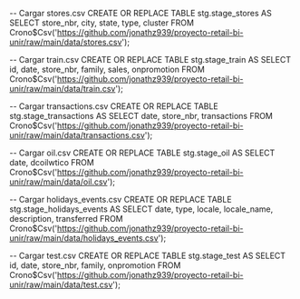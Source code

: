 -- Cargar stores.csv
CREATE OR REPLACE TABLE stg.stage_stores AS
SELECT 
    store_nbr,
    city,
    state,
    type,
    cluster
FROM Crono$Csv('https://github.com/jonathz939/proyecto-retail-bi-unir/raw/main/data/stores.csv');

-- Cargar train.csv
CREATE OR REPLACE TABLE stg.stage_train AS
SELECT 
    id,
    date,
    store_nbr,
    family,
    sales,
    onpromotion
FROM Crono$Csv('https://github.com/jonathz939/proyecto-retail-bi-unir/raw/main/data/train.csv');

-- Cargar transactions.csv
CREATE OR REPLACE TABLE stg.stage_transactions AS
SELECT 
    date,
    store_nbr,
    transactions
FROM Crono$Csv('https://github.com/jonathz939/proyecto-retail-bi-unir/raw/main/data/transactions.csv');

-- Cargar oil.csv
CREATE OR REPLACE TABLE stg.stage_oil AS
SELECT 
    date,
    dcoilwtico
FROM Crono$Csv('https://github.com/jonathz939/proyecto-retail-bi-unir/raw/main/data/oil.csv');

-- Cargar holidays_events.csv
CREATE OR REPLACE TABLE stg.stage_holidays_events AS
SELECT 
    date,
    type,
    locale,
    locale_name,
    description,
    transferred
FROM Crono$Csv('https://github.com/jonathz939/proyecto-retail-bi-unir/raw/main/data/holidays_events.csv');

-- Cargar test.csv
CREATE OR REPLACE TABLE stg.stage_test AS
SELECT 
    id,
    date,
    store_nbr,
    family,
    onpromotion
FROM Crono$Csv('https://github.com/jonathz939/proyecto-retail-bi-unir/raw/main/data/test.csv');
